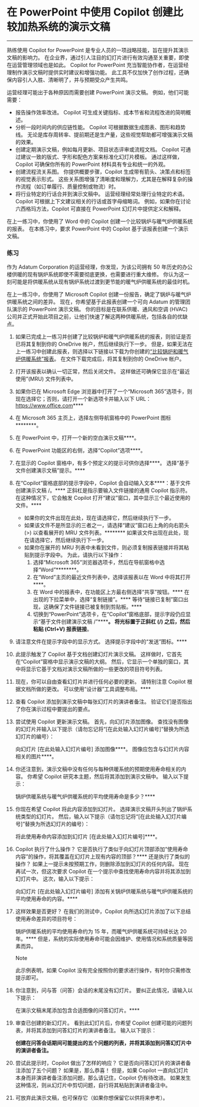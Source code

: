 # 在 PowerPoint 中使用 Copilot 创建比较加热系统的演示文稿
---
熟练使用 Copilot for PowerPoint 是专业人员的一项战略技能，旨在提升其演示文稿的影响力。 在企业界，通过引人注目的幻灯片进行有效沟通至关重要，即使在运营管理领域也是如此。 Copilot for PowerPoint 充当智能协作者，在运营经理制作演示文稿时提供实时建议和增强功能。 此工具不仅加快了创作过程，还确保内容引人入胜、清晰明了，并与预期受众产生共鸣。

运营经理可能出于各种原因而需要创建 PowerPoint 演示文稿。 例如，他们可能需要：

 -  报告操作效率改进。 Copilot 可生成关键指标、成本节省和流程改进的简明概述。
 -  分析一段时间内的供应链性能。 Copilot 可根据数据生成图表、图形和趋势线。 无论是库存周转率、提前期还是生产量，这些视觉帮助都可增强演示文稿的效果。
 -  创建定期演示文稿，例如每月更新、项目状态评审或流程文档。 Copilot 可通过建议一致的版式、字形和配色方案来标准化幻灯片模板。 通过这样做，Copilot 可确保你所有的 PowerPoint 材料具有专业和统一的外观。
 -  创建流程流关系图。 你提供概要步骤，Copilot 生成带有箭头、决策点和标签的视觉表示形式。 这些关系图增强了清晰度和理解力，尤其是在解释复杂的操作流程（如订单履行、质量控制或物流）时。<br>
 -  将行业特定的行话合并到演示文稿中。 运营经理经常处理行业特定的术语。 Copilot 可根据上下文建议相关的行话或首字母缩略词。 例如，如果你在讨论六西格玛方法，Copilot 可直接在 PowerPoint 幻灯片中提供定义和解释。

在上一练习中，你使用了 Word 中的 Copilot 创建一个比较锅炉与暖气炉供暖系统的报表。 在本练习中，要求 PowerPoint 中的 Copilot 基于该报表创建一个演示文稿。

### 练习

作为 Adatum Corporation 的运营经理，你发现，为该公司拥有 50 年历史的办公楼供暖的现有锅炉系统即使不需要彻底更换，也需要进行重大维修。 你认为这一刻可能是将供暖系统从现有锅炉系统过渡到更节能的暖气炉供暖系统的最佳时机。

在上一练习中，你使用了 Microsoft Copilot 创建一份报告，确定了锅炉与暖气炉供暖系统之间的差异。 现在，你希望基于此报表创建一个可向 Adatum 的管理团队演示的 PowerPoint 演示文稿。 你的目标是在联系供暖、通风和空调 (HVAC) 公司并正式开始此项目之前，让他们快速了解这两种供暖系统，包括各自的优缺点。

1.  如果已完成上一练习并创建了比较锅炉和暖气炉供暖系统的报表，则验证是否已将其复制到你的 OneDrive 帐户，然后继续执行下一步。 但是，如果无法在上一练习中创建此报表，则选择以下链接以下载为你创建的[“比较锅炉和暖气炉供暖系统”报表](https://edxinteractivepage.blob.core.windows.net/ms-4004/Comparing%20boiler%20and%20furnace%20heating%20systems%20report.docx)。 在文件下载完成后，将其复制到你的 OneDrive 帐户。
2.  打开该报表以确认一切正常，然后关闭文件。 这样做还可确保它显示在“最近使用”(MRU) 文件列表中。
3.  如果你已在 Microsoft Edge 浏览器中打开了一个“Microsoft 365”选项卡，则现在选择它；否则，请打开一个新选项卡并输入以下 URL：https://www.office.com****
4.  在 Microsoft 365 主页上，选择左侧导航窗格中的 PowerPoint 图标********。
5.  在 PowerPoint 中，打开一个新的空白演示文稿****。
6.  在 PowerPoint 功能区的右侧，选择“Copilot”选项****。
7.  在显示的 Copilot 窗格中，有多个预定义的提示可供你选择****。 选择“基于文件创建演示文稿”提示。****
8.  在“Copilot”窗格底部的提示字段中，Copilot 会自动输入文本****：基于文件创建演示文稿 /。**** 正斜杠是指示要输入文件链接的通用 Copilot 指示符。 在这种情况下，它会触发 Copilot 打开“建议”窗口，其中显示三个最近使用的文件。****
     -  如果你的文件出现在此处，现在请选择它，然后继续执行下一步。
     -  如果该文件不是所显示的三者之一，请选择“建议”窗口右上角的向右箭头 (&gt;) 以查看展开的 MRU 文件列表。******** 如果该文件出现在此处，现在请选择它，然后继续执行下一步。
     -  如果你在展开的 MRU 列表中未看到文件，则必须复制报表链接并将其粘贴到提示字段中。 为此，请执行以下操作：
        1.  选择“Microsoft 365”浏览器选项卡，然后在导航窗格中选择“Word”********。
        2.  在“Word”主页的最近文件列表中，选择该报表以在 Word 中将其打开****。
        3.  在 Word 中的报表中，在功能区上方最右侧选择“共享”按钮。**** 在出现的下拉菜单中，选择“复制链接”。**** 等待“链接已复制”窗口出现，这确保了文件链接已被复制到剪贴板。****
        4.  切换到“PowerPoint”选项卡，在“Copilot”窗格底部，提示字段仍应显示“基于文件创建演示文稿 /”************。 将光标置于正斜杠 (/) 之后，然后粘贴 (Ctrl+V) 报表链接********。
9.  请注意文件在提示字段中的显示方式。 选择提示字段中的“发送”图标。****
10. 此提示触发了 Copilot 基于文档创建幻灯片演示文稿。 这样做时，它首先在“Copilot”窗格中显示演示文稿的大纲。 然后，它显示一个单独的窗口，其中将显示它基于文档对演示文稿所做的一些更改的项目符号列表。
11. 现在，你可以自由查看幻灯片并进行任何必要的更新。 请特别注意 Copilot 根据文档所做的更改。 可以使用“设计器”工具调整布局。****
12. 查看 Copilot 添加到演示文稿中每张幻灯片的演讲者备注。 验证它们是否指出了你在演示过程中要提出的要点。
13. 尝试使用 Copilot 更新演示文稿。 首先，向幻灯片添加图像。 查找没有图像的幻灯片并输入以下提示（请勿忘记将“\[在此处输入幻灯片编号\]”替换为所选幻灯片的编号）：
    
    向幻灯片 \[在此处输入幻灯片编号\] 添加图像****。 图像应包含与幻灯片内容相关的图片****。
14. 你还注意到，演示文稿中没有任何与每种供暖系统的预期使用寿命相关的内容。 你希望 Copilot 研究本主题，然后将其添加到演示文稿中。 输入以下提示：
    
    锅炉供暖系统与暖气炉供暖系统的平均使用寿命是多少？****
15. 你现在希望 Copilot 将此内容添加到幻灯片。 选择演示文稿开头列出了锅炉系统类型的幻灯片。 然后，输入以下提示（请勿忘记将“\[在此处输入幻灯片编号\]”替换为所选幻灯片的编号）：
    
    将此使用寿命内容添加到幻灯片 \[在此处输入幻灯片编号\]****。
16. Copilot 执行了什么操作？ 它是否执行了类似于向幻灯片顶部添加“使用寿命内容”的操作，将其覆盖在幻灯片上现有内容的顶部？**** 还是执行了类似的操作？ 如果上一提示未按预期工作，则删除添加到幻灯片的任何内容。 现在再试一次，但这次要求 Copilot 在一个提示中查找使用寿命内容并将其添加到幻灯片中。 这次，输入以下提示：
    
    向幻灯片 \[在此处输入幻灯片编号\] 添加有关锅炉供暖系统与暖气炉供暖系统的平均使用寿命的内容。****
17. 这样效果是否更好？ 在我们的测试中，Copilot 向所选幻灯片添加了以下总结使用寿命差异的项目符号：
    
    锅炉供暖系统的平均使用寿命约为 15 年，而暖气炉供暖系统可持续长达 20 年。**** 但是，系统的实际使用寿命可能会因维护、使用情况和系统质量等因素而异。

    > [!NOTE]
    > 此示例表明，如果 Copilot 没有完全按照你的要求进行操作，有时你只需修改提示即可。

18. 你注意到，问与答（问答）会话的末尾没有幻灯片。 要纠正此情况，请输入以下提示：
    
    在演示文稿末尾添加包含合适图像的问答幻灯片。****
19. 审查已创建的新幻灯片。 看到此幻灯片后，你希望 Copilot 创建可能的问题列表，并将其添加到问答幻灯片的演讲者备注。 输入以下提示：
    
    **创建在问答会话期间可能提出的五个问题的列表，并将其添加到问答幻灯片中的演讲者备注。**
20. 尝试此提示时，Copilot 做出了怎样的响应？ 它是否向问答幻灯片的演讲者备注添加了五个问题？ 如果是，那么恭喜！ 但是，如果 Copilot 一直向幻灯片本身而非演讲者备注添加问题，那么请记住，Copilot 仍有待改进。 如果发生这种情况，则从幻灯片中剪切问题，自行将其粘贴到演讲者备注中。
21. 可放弃此演示文稿，也可保存它（如果你想保留它以供将来参考）。
